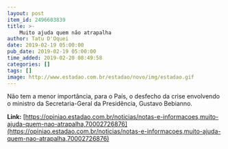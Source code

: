 ```yaml
---
layout: post
item_id: 2496603839
title: >-
    Muito ajuda quem não atrapalha
author: Tatu D'Oquei
date: 2019-02-19 05:00:00
pub_date: 2019-02-19 05:00:00
time_added: 2019-02-20 08:49:58
categories: []
tags: []
image: http://www.estadao.com.br/estadao/novo/img/estadao.gif
---
```


Não tem a menor importância, para o País, o desfecho da crise envolvendo o ministro da Secretaria-Geral da Presidência, Gustavo Bebianno.

**Link:** [https://opiniao.estadao.com.br/noticias/notas-e-informacoes,muito-ajuda-quem-nao-atrapalha,70002726876](https://opiniao.estadao.com.br/noticias/notas-e-informacoes,muito-ajuda-quem-nao-atrapalha,70002726876)

